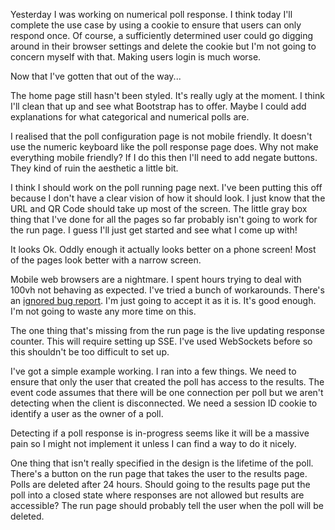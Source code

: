 Yesterday I was working on numerical poll response. I think today I'll complete
the use case by using a cookie to ensure that users can only respond once. Of
course, a sufficiently determined user could go digging around in their browser
settings and delete the cookie but I'm not going to concern myself with that.
Making users login is much worse.

Now that I've gotten that out of the way...

The home page still hasn't been styled. It's really ugly at the moment. I think
I'll clean that up and see what Bootstrap has to offer. Maybe I could add
explanations for what categorical and numerical polls are.

I realised that the poll configuration page is not mobile friendly. It doesn't
use the numeric keyboard like the poll response page does. Why not make
everything mobile friendly? If I do this then I'll need to add negate buttons.
They kind of ruin the aesthetic a little bit.

I think I should work on the poll running page next. I've been putting this off
because I don't have a clear vision of how it should look. I just know that the
URL and QR Code should take up most of the screen. The little gray box thing
that I've done for all the pages so far probably isn't going to work for the run
page. I guess I'll just get started and see what I come up with!

It looks Ok. Oddly enough it actually looks better on a phone screen! Most of
the pages look better with a narrow screen.

Mobile web browsers are a nightmare. I spent hours trying to deal with 100vh not
behaving as expected. I've tried a bunch of workarounds.
There's an [ignored bug report](https://bugs.webkit.org/show_bug.cgi?id=141832).
I'm just going to accept it as it is. It's good enough. I'm not going to waste
any more time on this.

The one thing that's missing from the run page is the live updating response
counter. This will require setting up SSE. I've used WebSockets before so this
shouldn't be too difficult to set up.

I've got a simple example working. I ran into a few things. We need to ensure
that only the user that created the poll has access to the results. The event
code assumes that there will be one connection per poll but we aren't detecting
when the client is disconnected. We need a session ID cookie to identify a user
as the owner of a poll.

Detecting if a poll response is in-progress seems like it will be a massive pain
so I might not implement it unless I can find a way to do it nicely.

One thing that isn't really specified in the design is the lifetime of the poll.
There's a button on the run page that takes the user to the results page. Polls
are deleted after 24 hours. Should going to the results page put the poll into
a closed state where responses are not allowed but results are accessible? The
run page should probably tell the user when the poll will be deleted.
